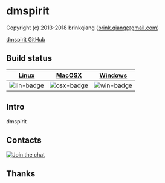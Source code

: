 # dmspirit

Copyright (c) 2013-2018 brinkqiang (brink.qiang@gmail.com)

[dmspirit GitHub](https://github.com/brinkqiang/dmspirit)

## Build status
| [Linux][lin-link] | [MacOSX][osx-link] | [Windows][win-link] |
| :---------------: | :----------------: | :-----------------: |
| ![lin-badge]      | ![osx-badge]       | ![win-badge]        |

[lin-badge]: https://travis-ci.org/brinkqiang/dmspirit.svg?branch=master "Travis build status"
[lin-link]:  https://travis-ci.org/brinkqiang/dmspirit "Travis build status"
[osx-badge]: https://travis-ci.org/brinkqiang/dmspirit.svg?branch=master "Travis build status"
[osx-link]:  https://travis-ci.org/brinkqiang/dmspirit "Travis build status"
[win-badge]: https://ci.appveyor.com/api/projects/status/github/brinkqiang/dmspirit?branch=master&svg=true "AppVeyor build status"
[win-link]:  https://ci.appveyor.com/project/brinkqiang/dmspirit "AppVeyor build status"

## Intro
dmspirit

## Contacts
[![Join the chat](https://badges.gitter.im/brinkqiang/dmspirit/Lobby.svg)](https://gitter.im/brinkqiang/dmspirit)

## Thanks

